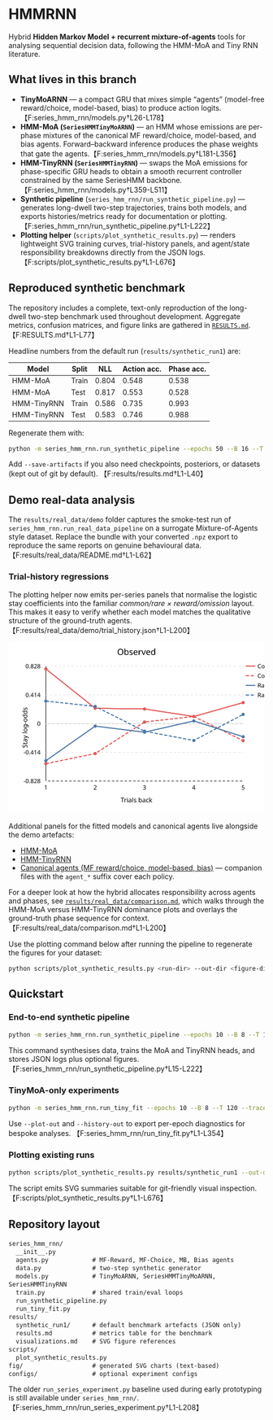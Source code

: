 # HMMRNN

Hybrid **Hidden Markov Model + recurrent mixture-of-agents** tools for analysing sequential decision data, following the HMM-MoA and Tiny RNN literature.

## What lives in this branch

- **TinyMoARNN** — a compact GRU that mixes simple “agents” (model-free reward/choice, model-based, bias) to produce action logits. 【F:series_hmm_rnn/models.py†L26-L178】
- **HMM-MoA (`SeriesHMMTinyMoARNN`)** — an HMM whose emissions are per-phase mixtures of the canonical MF reward/choice, model-based, and bias agents. Forward–backward inference produces the phase weights that gate the agents.【F:series_hmm_rnn/models.py†L181-L356】
- **HMM-TinyRNN (`SeriesHMMTinyRNN`)** — swaps the MoA emissions for phase-specific GRU heads to obtain a smooth recurrent controller constrained by the same SeriesHMM backbone.【F:series_hmm_rnn/models.py†L359-L511】
- **Synthetic pipeline** (`series_hmm_rnn/run_synthetic_pipeline.py`) — generates long-dwell two-step trajectories, trains both models, and exports histories/metrics ready for documentation or plotting. 【F:series_hmm_rnn/run_synthetic_pipeline.py†L1-L222】
- **Plotting helper** (`scripts/plot_synthetic_results.py`) — renders lightweight SVG training curves, trial-history panels, and agent/state responsibility breakdowns directly from the JSON logs. 【F:scripts/plot_synthetic_results.py†L1-L676】

## Reproduced synthetic benchmark

The repository includes a complete, text-only reproduction of the long-dwell two-step benchmark used throughout development. Aggregate metrics, confusion matrices, and figure links are gathered in [`RESULTS.md`](RESULTS.md). 【F:RESULTS.md†L1-L77】

Headline numbers from the default run (`results/synthetic_run1`) are:

| Model | Split | NLL | Action acc. | Phase acc. |
| --- | --- | --- | --- | --- |
| HMM-MoA | Train | 0.804 | 0.548 | 0.538 |
| HMM-MoA | Test | 0.817 | 0.553 | 0.528 |
| HMM-TinyRNN | Train | 0.586 | 0.735 | 0.993 |
| HMM-TinyRNN | Test | 0.583 | 0.746 | 0.988 |

Regenerate them with:

```bash
python -m series_hmm_rnn.run_synthetic_pipeline --epochs 50 --B 16 --T 200 --out-dir results/synthetic_run1 --device cpu
```

Add `--save-artifacts` if you also need checkpoints, posteriors, or datasets (kept out of git by default). 【F:results/results.md†L1-L40】

## Demo real-data analysis

The `results/real_data/demo` folder captures the smoke-test run of
`series_hmm_rnn.run_real_data_pipeline` on a surrogate Mixture-of-Agents style
dataset. Replace the bundle with your converted `.npz` export to reproduce the
same reports on genuine behavioural data. 【F:results/real_data/README.md†L1-L62】

### Trial-history regressions

The plotting helper now emits per-series panels that normalise the logistic
stay coefficients into the familiar *common/rare × reward/omission* layout. This
makes it easy to verify whether each model matches the qualitative structure of
the ground-truth agents. 【F:results/real_data/demo/trial_history.json†L1-L200】

![Observed stay biases by transition and outcome](results/real_data/demo_fig/real_demo_trial_history_observed.svg)

Additional panels for the fitted models and canonical agents live alongside the
demo artefacts:

- [HMM-MoA](results/real_data/demo_fig/real_demo_trial_history_hmm_moa.svg)
- [HMM-TinyRNN](results/real_data/demo_fig/real_demo_trial_history_hmm_tinyrnn.svg)
- [Canonical agents (MF reward/choice, model-based, bias)](results/real_data/demo_fig/real_demo_trial_history_agent_mf_reward.svg) — companion files with the `agent_*` suffix cover each policy.

For a deeper look at how the hybrid allocates responsibility across agents and phases,
see [`results/real_data/comparison.md`](results/real_data/comparison.md), which
walks through the HMM-MoA versus HMM-TinyRNN dominance plots and overlays the
ground-truth phase sequence for context.【F:results/real_data/comparison.md†L1-L200】

Use the plotting command below after running the pipeline to regenerate the
figures for your dataset:

```bash
python scripts/plot_synthetic_results.py <run-dir> --out-dir <figure-dir> --prefix <name>
```

## Quickstart

### End-to-end synthetic pipeline

```bash
python -m series_hmm_rnn.run_synthetic_pipeline --epochs 10 --B 8 --T 120 --out-dir outputs/demo --device cpu
```

This command synthesises data, trains the MoA and TinyRNN heads, and stores JSON logs plus optional figures. 【F:series_hmm_rnn/run_synthetic_pipeline.py†L15-L222】

### TinyMoA-only experiments

```bash
python -m series_hmm_rnn.run_tiny_fit --epochs 10 --B 8 --T 120 --trace-out '' --device cpu
```

Use `--plot-out` and `--history-out` to export per-epoch diagnostics for bespoke analyses. 【F:series_hmm_rnn/run_tiny_fit.py†L1-L354】

### Plotting existing runs

```bash
python scripts/plot_synthetic_results.py results/synthetic_run1 --out-dir fig --prefix synthetic_run1
```

  The script emits SVG summaries suitable for git-friendly visual inspection. 【F:scripts/plot_synthetic_results.py†L1-L676】

## Repository layout

```
series_hmm_rnn/
  __init__.py
  agents.py            # MF-Reward, MF-Choice, MB, Bias agents
  data.py              # two-step synthetic generator
  models.py            # TinyMoARNN, SeriesHMMTinyMoARNN, SeriesHMMTinyRNN
  train.py             # shared train/eval loops
  run_synthetic_pipeline.py
  run_tiny_fit.py
results/
  synthetic_run1/      # default benchmark artefacts (JSON only)
  results.md           # metrics table for the benchmark
  visualizations.md    # SVG figure references
scripts/
  plot_synthetic_results.py
fig/                   # generated SVG charts (text-based)
configs/               # optional experiment configs
```

The older `run_series_experiment.py` baseline used during early prototyping is still available under `series_hmm_rnn/`. 【F:series_hmm_rnn/run_series_experiment.py†L1-L208】

